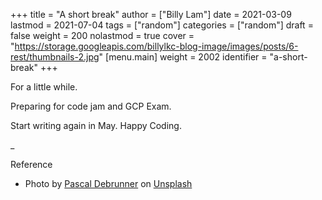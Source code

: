 +++
title = "A short break"
author = ["Billy Lam"]
date = 2021-03-09
lastmod = 2021-07-04
tags = ["random"]
categories = ["random"]
draft = false
weight = 200
nolastmod = true
cover = "https://storage.googleapis.com/billylkc-blog-image/images/posts/6-rest/thumbnails-2.jpg"
[menu.main]
  weight = 2002
  identifier = "a-short-break"
+++

For a little while.
<br/>

<!--more-->

Preparing for code jam and GCP Exam.

Start writing again in May. Happy Coding.

\_

Reference

-   Photo by [Pascal Debrunner](<https://unsplash.com/@debrupas?utm%5Fsource=unsplash&utm%5Fmedium=referral&utm%5Fcontent=creditCopyText>) on [Unsplash](<https://unsplash.com/s/photos/timeout?utm%5Fsource=unsplash&utm%5Fmedium=referral&utm%5Fcontent=creditCopyText>)
